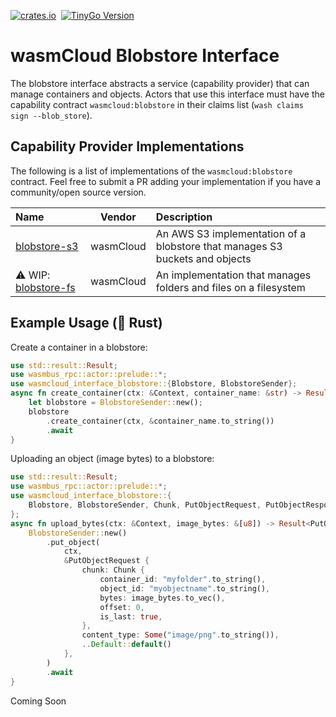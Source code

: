 [![crates.io](https://img.shields.io/crates/v/wasmcloud-interface-blobstore.svg)](https://crates.io/crates/wasmcloud-interface-blobstore)&nbsp;
[![TinyGo Version](https://img.shields.io/github/go-mod/go-version/wasmcloud/interfaces?label=TinyGo&filename=blobstore%2Ftinygo%2Fgo.mod)](https://pkg.go.dev/github.com/wasmcloud/interfaces/blobstore/tinygo)
# wasmCloud Blobstore Interface

The blobstore interface abstracts a service (capability provider) that can manage containers and objects. Actors that use this interface must have the capability contract `wasmcloud:blobstore` in their claims list (`wash claims sign --blob_store`).

## Capability Provider Implementations
The following is a list of implementations of the `wasmcloud:blobstore` contract. Feel free to submit a PR adding your implementation if you have a community/open source version.

| Name | Vendor | Description |
| :--- | :---: | :--- |
| [blobstore-s3](https://github.com/wasmCloud/capability-providers/tree/main/blobstore-s3) | wasmCloud | An AWS S3 implementation of a blobstore that manages S3 buckets and objects
| ⚠️ WIP: [blobstore-fs](https://github.com/wasmCloud/capability-providers/pull/154) | wasmCloud | An implementation that manages folders and files on a filesystem

## Example Usage (🦀 Rust)
Create a container in a blobstore:
```rust
use std::result::Result;
use wasmbus_rpc::actor::prelude::*;
use wasmcloud_interface_blobstore::{Blobstore, BlobstoreSender};
async fn create_container(ctx: &Context, container_name: &str) -> Result<(), RpcError> {
    let blobstore = BlobstoreSender::new();
    blobstore
        .create_container(ctx, &container_name.to_string())
        .await
}

```
Uploading an object (image bytes) to a blobstore:
```rust
use std::result::Result;
use wasmbus_rpc::actor::prelude::*;
use wasmcloud_interface_blobstore::{
    Blobstore, BlobstoreSender, Chunk, PutObjectRequest, PutObjectResponse,
};
async fn upload_bytes(ctx: &Context, image_bytes: &[u8]) -> Result<PutObjectResponse, RpcError> {
    BlobstoreSender::new()
        .put_object(
            ctx,
            &PutObjectRequest {
                chunk: Chunk {
                    container_id: "myfolder".to_string(),
                    object_id: "myobjectname".to_string(),
                    bytes: image_bytes.to_vec(),
                    offset: 0,
                    is_last: true,
                },
                content_type: Some("image/png".to_string()),
                ..Default::default()
            },
        )
        .await
}
```


Coming Soon